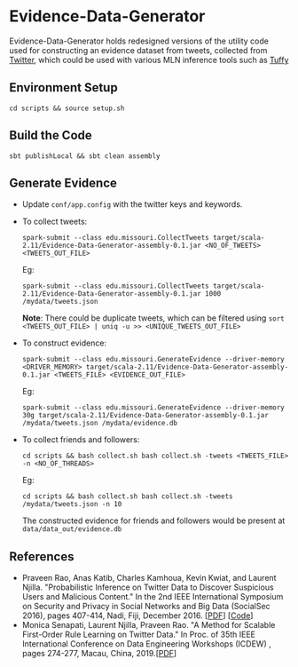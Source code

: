 # Evidence-Data-Generator
Evidence-Data-Generator holds redesigned versions of the utility code used for constructing an evidence dataset from tweets, collected from [Twitter](https://twitter.com), which could be used with various MLN inference tools such as [Tuffy](http://i.stanford.edu/hazy/tuffy/)

## Environment Setup
```
cd scripts && source setup.sh
```

## Build the Code
```
sbt publishLocal && sbt clean assembly
```


## Generate Evidence  
* Update `conf/app.config` with the twitter keys and keywords.

* To collect tweets:
    ```
    spark-submit --class edu.missouri.CollectTweets target/scala-2.11/Evidence-Data-Generator-assembly-0.1.jar <NO_OF_TWEETS> <TWEETS_OUT_FILE>
    ```

    Eg:
    ```
    spark-submit --class edu.missouri.CollectTweets target/scala-2.11/Evidence-Data-Generator-assembly-0.1.jar 1000 /mydata/tweets.json
    ```
    **Note**: There could be duplicate tweets, which can be filtered using `sort <TWEETS_OUT_FILE> | uniq -u >> <UNIQUE_TWEETS_OUT_FILE>`

* To construct evidence:
    ```
    spark-submit --class edu.missouri.GenerateEvidence --driver-memory <DRIVER_MEMORY> target/scala-2.11/Evidence-Data-Generator-assembly-0.1.jar <TWEETS_FILE> <EVIDENCE_OUT_FILE>
    ```
    
    Eg:
    ```
    spark-submit --class edu.missouri.GenerateEvidence --driver-memory 30g target/scala-2.11/Evidence-Data-Generator-assembly-0.1.jar /mydata/tweets.json /mydata/evidence.db
    ```

* To collect friends and followers:
    ```
    cd scripts && bash collect.sh bash collect.sh -tweets <TWEETS_FILE> -n <NO_OF_THREADS>
    ```
    
    Eg:
    ```
    cd scripts && bash collect.sh bash collect.sh -tweets /mydata/tweets.json -n 10
    ```
    The constructed evidence for friends and followers would be present at `data/data_out/evidence.db`

## References
* Praveen Rao, Anas Katib, Charles Kamhoua, Kevin Kwiat, and Laurent Njilla. "Probabilistic Inference on Twitter Data to Discover Suspicious Users and Malicious Content." In the 2nd IEEE International Symposium on Security and Privacy in Social Networks and Big Data (SocialSec 2016), pages 407-414, Nadi, Fiji, December 2016. [[PDF](http://r.web.umkc.edu/raopr/SocialKB-SocialSec-2016.pdf)] [[Code](https://github.com/UMKC-BigDataLab/SocialKB)]
* Monica Senapati, Laurent Njilla, Praveen Rao. "A Method for Scalable First-Order Rule Learning on Twitter Data." In Proc. of 35th IEEE International Conference on Data Engineering Workshops (ICDEW) , pages 274-277, Macau, China, 2019.[[PDF](http://r.web.umkc.edu/raopr/SRLearn-ICDEW-2019.pdf)]
    
